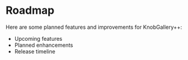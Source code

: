 # Roadmap

Here are some planned features and improvements for KnobGallery++:

- Upcoming features
- Planned enhancements
- Release timeline
